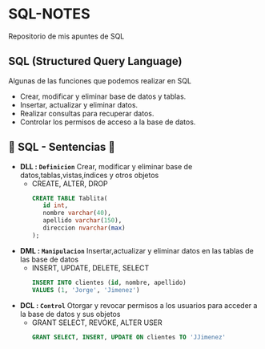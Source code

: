 # SQL-NOTES
Repositorio de mis apuntes de SQL
## SQL (Structured Query Language)
Algunas de las funciones que podemos realizar en SQL
+ Crear, modificar y eliminar base de datos y tablas.
+ Insertar, actualizar y eliminar datos.
+ Realizar consultas para recuperar datos.
+ Controlar los permisos de acceso a la base de datos.
## :tada: SQL - Sentencias :tada:
+ **DLL : `Definicion`** Crear, modificar y eliminar base de datos,tablas,vistas,índices y otros objetos
  + CREATE, ALTER, DROP
     ```sql
    CREATE TABLE Tablita(
    	id int,
    	nombre varchar(40),
    	apellido varchar(150),
    	direccion nvarchar(max)
     );
    ```
+ **DML : `Manipulacion`** Insertar,actualizar y eliminar datos en las tablas de las base de datos
  + INSERT, UPDATE, DELETE, SELECT
     ```sql
     INSERT INTO clientes (id, nombre, apellido) 
    VALUES (1, 'Jorge', 'Jimenez')
    ```
+ **DCL : `Control`** Otorgar y revocar permisos a los usuarios para acceder a la base de datos y sus objetos
  + GRANT SELECT, REVOKE, ALTER USER
     ```sql
     GRANT SELECT, INSERT, UPDATE ON clientes TO 'JJimenez'
    ```
